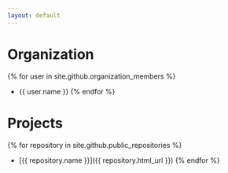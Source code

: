```yaml
---
layout: default
---
```


# Organization
{% for user in site.github.organization_members %}
  * {{ user.name }}
{% endfor %}

# Projects
{% for repository in site.github.public_repositories %}
  * [{{ repository.name }}]({{ repository.html_url }})
{% endfor %}
